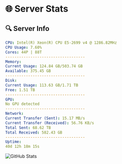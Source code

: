 # 🌐 Server Stats
## 🔍 Server Info
```yaml
CPU: Intel(R) Xeon(R) CPU E5-2699 v4 @ 1286.82MHz
CPU Usage: 7.60%
Cores: 44P | 88T
-----------------------------------
Memory:
Current Usage: 124.84 GB/503.74 GB
Available: 375.45 GB
-----------------------------------
Disk:
Current Usage: 113.63 GB/1.71 TB
Free: 1.51 TB
-----------------------------------
GPU:
No GPU detected
-----------------------------------
Network:
Current Transfer (Sent): 15.17 MB/s
Current Transfer (Received): 56.76 KB/s
Total Sent: 68.62 TB
Total Received: 582.43 GB
-----------------------------------
Uptime:
40d 12h 18m 15s
```
![GitHub Stats](https://img.shields.io/badge/Updated-2025-04-17_09:41:04-blue)